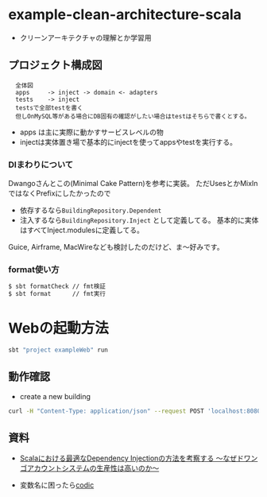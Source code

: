 
# example-clean-architecture-scala 

- クリーンアーキテクチャの理解とか学習用

## プロジェクト構成図

```
  全体図
  apps     -> inject -> domain <- adapters
  tests    -> inject
  testsで全部testを書く
  但しOnMySQL等がある場合にDB固有の確認がしたい場合はtestはそちらで書くとする。
```

- apps は主に実際に動かすサービスレベルの物
- injectは実体置き場で基本的にinjectを使ってappsやtestを実行する。

### DIまわりについて

Dwangoさんとこの(Minimal Cake Pattern)を参考に実装。
ただUsesとかMixInではなくPrefixにしたかったので

- 依存するなら`BuildingRepository.Dependent`
- 注入するなら`BuildingRepository.Inject`
として定義してる。
基本的に実体はすべてInject.modulesに定義してる。

Guice, Airframe, MacWireなども検討したのだけど、ま〜好みです。

### format使い方

```bash
$ sbt formatCheck // fmt検証
$ sbt format      // fmt実行
```


# Webの起動方法

```bash
sbt "project exampleWeb" run
```

## 動作確認


- create a new building
```bash
curl -H "Content-Type: application/json" --request POST 'localhost:8080/buildings'  -d '{"name":"NEW Building"}'
```



## 資料
- [Scalaにおける最適なDependency Injectionの方法を考察する 〜なぜドワンゴアカウントシステムの生産性は高いのか〜](https://qiita.com/pab_tech/items/1c0bdbc8a61949891f1f)

- 変数名に困ったら[codic](https://codic.jp/engine)



